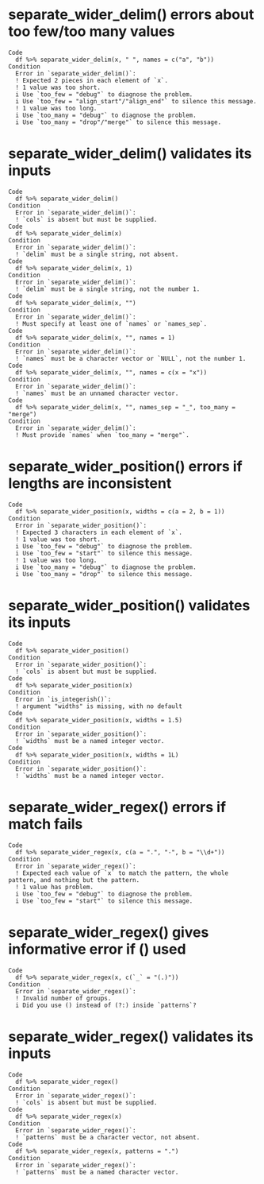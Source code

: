 # separate_wider_delim() errors about too few/too many values

    Code
      df %>% separate_wider_delim(x, " ", names = c("a", "b"))
    Condition
      Error in `separate_wider_delim()`:
      ! Expected 2 pieces in each element of `x`.
      ! 1 value was too short.
      i Use `too_few = "debug"` to diagnose the problem.
      i Use `too_few = "align_start"/"align_end"` to silence this message.
      ! 1 value was too long.
      i Use `too_many = "debug"` to diagnose the problem.
      i Use `too_many = "drop"/"merge"` to silence this message.

# separate_wider_delim() validates its inputs

    Code
      df %>% separate_wider_delim()
    Condition
      Error in `separate_wider_delim()`:
      ! `cols` is absent but must be supplied.
    Code
      df %>% separate_wider_delim(x)
    Condition
      Error in `separate_wider_delim()`:
      ! `delim` must be a single string, not absent.
    Code
      df %>% separate_wider_delim(x, 1)
    Condition
      Error in `separate_wider_delim()`:
      ! `delim` must be a single string, not the number 1.
    Code
      df %>% separate_wider_delim(x, "")
    Condition
      Error in `separate_wider_delim()`:
      ! Must specify at least one of `names` or `names_sep`.
    Code
      df %>% separate_wider_delim(x, "", names = 1)
    Condition
      Error in `separate_wider_delim()`:
      ! `names` must be a character vector or `NULL`, not the number 1.
    Code
      df %>% separate_wider_delim(x, "", names = c(x = "x"))
    Condition
      Error in `separate_wider_delim()`:
      ! `names` must be an unnamed character vector.
    Code
      df %>% separate_wider_delim(x, "", names_sep = "_", too_many = "merge")
    Condition
      Error in `separate_wider_delim()`:
      ! Must provide `names` when `too_many = "merge"`.

# separate_wider_position() errors if lengths are inconsistent

    Code
      df %>% separate_wider_position(x, widths = c(a = 2, b = 1))
    Condition
      Error in `separate_wider_position()`:
      ! Expected 3 characters in each element of `x`.
      ! 1 value was too short.
      i Use `too_few = "debug"` to diagnose the problem.
      i Use `too_few = "start"` to silence this message.
      ! 1 value was too long.
      i Use `too_many = "debug"` to diagnose the problem.
      i Use `too_many = "drop"` to silence this message.

# separate_wider_position() validates its inputs

    Code
      df %>% separate_wider_position()
    Condition
      Error in `separate_wider_position()`:
      ! `cols` is absent but must be supplied.
    Code
      df %>% separate_wider_position(x)
    Condition
      Error in `is_integerish()`:
      ! argument "widths" is missing, with no default
    Code
      df %>% separate_wider_position(x, widths = 1.5)
    Condition
      Error in `separate_wider_position()`:
      ! `widths` must be a named integer vector.
    Code
      df %>% separate_wider_position(x, widths = 1L)
    Condition
      Error in `separate_wider_position()`:
      ! `widths` must be a named integer vector.

# separate_wider_regex() errors if match fails

    Code
      df %>% separate_wider_regex(x, c(a = ".", "-", b = "\\d+"))
    Condition
      Error in `separate_wider_regex()`:
      ! Expected each value of `x` to match the pattern, the whole pattern, and nothing but the pattern.
      ! 1 value has problem.
      i Use `too_few = "debug"` to diagnose the problem.
      i Use `too_few = "start"` to silence this message.

# separate_wider_regex() gives informative error if () used

    Code
      df %>% separate_wider_regex(x, c(`_` = "(.)"))
    Condition
      Error in `separate_wider_regex()`:
      ! Invalid number of groups.
      i Did you use () instead of (?:) inside `patterns`?

# separate_wider_regex() validates its inputs

    Code
      df %>% separate_wider_regex()
    Condition
      Error in `separate_wider_regex()`:
      ! `cols` is absent but must be supplied.
    Code
      df %>% separate_wider_regex(x)
    Condition
      Error in `separate_wider_regex()`:
      ! `patterns` must be a character vector, not absent.
    Code
      df %>% separate_wider_regex(x, patterns = ".")
    Condition
      Error in `separate_wider_regex()`:
      ! `patterns` must be a named character vector.


